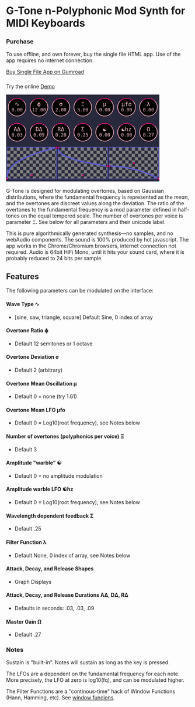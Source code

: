 # G-Tone n-Polyphonic Mod Synth for MIDI Keyboards


### Purchase
To use offline, and own forever, buy the single file HTML app.  Use of the app requires no internet connection.

[Buy Single File App on Gumroad](https://gumroad.com/l/jNnWj)

###
Try the online [Demo](https://folkstack.github.io/g-tone/public/)

<img src=gtone.png width="420px; float:left" />

G-Tone is designed for modulating overtones, based on Gaussian distributions, where the fundamental frequency is represented as the *mean*, and the overtones are discreet values along the deviation. The ratio of the overtones to the fundamental frequency is a mod parameter defined in half-tones on the equal tempered scale. The number of overtones per voice is parameter &#926;.  See below for all parameters and their unicode label.

This is pure algorithmically generated synthesis—no samples, and no webAudio components. The sound is 100% produced by hot javascript. The app works in the Chrome/Chromium browsers, internet connection not required.  Audio is 64bit HiFi Mono, until it hits your sound card, where it is probably reduced to 24 bits per sample.

## Features

The following parameters can be modulated on the interface:
#### Wave Type **&#8767;** 
  * [sine, saw, triangle, square] Default Sine, 0 index of array
#### Overtone Ratio **&#981;**
  * Default 12 semitones or 1 octave
#### Overtone Deviation **&#0963;** 
  * Default 2 (arbitrary)
#### Overtone Mean Oscillation **&#181;** 
  * Default 0 = none (try 1.61)
#### Overtone Mean LFO **&#181;fo**
  * Default 0 = Log10(root frequency), see Notes below
#### Number of overtones (polyphonics per voice) **&#926;** 
  * Default 3
#### Amplitude "warble" **&#9775;**
  * Default 0 = no amplitude modulation
#### Amplitude warble LFO **&#9775;hz**
  * Default 0 = Log10(root frequency), see Notes below
#### Wavelength dependent feedback **&#931;**
  * Default .25
#### Filter Function **&#955;**
  * Default None, 0 index of array, see Notes below
#### Attack, Decay, and Release Shapes 
  * Graph Displays
#### Attack, Decay, and Release Durations **A&#916;**, **D&#916;**, **R&#916;**
  * Defaults in seconds: .03, .03, .09 
#### Master Gain **&#937;**  
  * Default .27

### Notes
Sustain is "built-in".  Notes will sustain as long as the key is pressed.

The LFOs are a dependent on the fundamental frequency for each note.  More precisely, the LFO at zero is log10(fq), and can be modulated higher.

The Filter Functions are a "continous-time" hack of Window Functions (Hann, Hamming, etc).  See [window funcions](https://en.wikipedia.org/wiki/Window_function).


